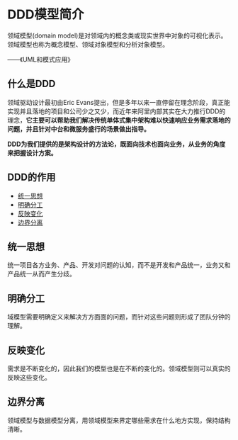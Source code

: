 # DDD模型简介

领域模型(domain model)是对领域内的概念类或现实世界中对象的可视化表示。领域模型也称为概念模型、领域对象模型和分析对象模型。

——《UML和模式应用》

## 什么是DDD

领域驱动设计最初由Eric Evans提出，但是多年以来一直停留在理念阶段，真正能实现并且落地的项目和公司少之又少，而近年来阿里内部其实在大力推行DDD的理念，**它主要可以帮助我们解决传统单体式集中架构难以快速响应业务需求落地的问题，并且针对中台和微服务盛行的场景做出指导。**

**DDD为我们提供的是架构设计的方法论，既面向技术也面向业务，从业务的角度来把握设计方案。**

## DDD的作用

- [统一思想](#统一思想)
- [明确分工](#明确分工)
- [反映变化](#反映变化)
- [边界分离](#边界分离)

## 统一思想

统一项目各方业务、产品、开发对问题的认知，而不是开发和产品统一，业务又和产品统一从而产生分歧。

## 明确分工

域模型需要明确定义来解决方方面面的问题，而针对这些问题则形成了团队分钟的理解。

## 反映变化

需求是不断变化的，因此我们的模型也是在不断的变化的。领域模型则可以真实的反映这些变化。

## 边界分离

领域模型与数据模型分离，用领域模型来界定哪些需求在什么地方实现，保持结构清晰。